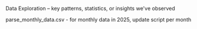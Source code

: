 Data Exploration – key patterns, statistics, or insights we've observed

parse_monthly_data.csv - for monthly data in 2025, update script per month
